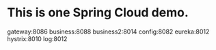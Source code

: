 # This is one Spring Cloud demo.

gateway:8086
business:8088
business2:8014
config:8082
eureka:8012
hystrix:8010
log:8012



